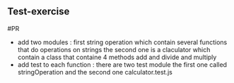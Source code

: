 ## Test-exercise

#PR 
- add two modules : first string operation which contain several functions that do operations on strings 
the second one is a claculator which contain a  class that containe 4 methods add and divide and multiply 
- add test to each function : there are two test module the first one called stringOperation and the second one calculator.test.js
